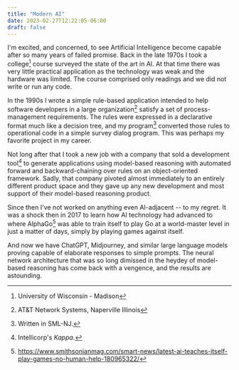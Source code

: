 ```yaml
---
title: "Modern AI"
date: 2023-02-27T12:22:05-06:00
draft: false
---
```


I'm excited, and concerned, to see Artificial Intelligence become capable after so many years of failed promise.
Back in the late 1970s I took a college[^uw] course surveyed the state of the art in AI.
At that time there was very little practical application as the technology was weak and the hardware was limited.
The course comprised only readings and we did not write or run any code.

[^uw]: University of Wisconsin - Madison

In the 1990s I wrote a simple rule-based application intended to help software developers in a large organization[^att] satisfy a set of process-management requirements.
The rules were expressed in a declarative format much like a decision tree, and my program[^smlnj] converted those rules to operational code in a simple survey dialog program.
This was perhaps my favorite project in my career.

[^att]: AT&T Network Systems, Naperville Illinois

[^smlnj]: Written in SML-NJ.

Not long after that I took a new job with a company that sold a development tool[^kappa] to generate applications using model-based reasoning with automated forward and backward-chaining over rules on an object-oriented framework. Sadly, that company pivoted almost immediately to an entirely different product space and they gave up any new development and most support of their model-based reasoning product.

[^kappa]: Intellicorp's *Kappa*.

Since then I've not worked on anything even AI-adjacent -- to my regret.
It was a shock then in 2017 to learn how AI technology had advanced to where AlphaGo[^alphago] was able to train itself to play Go at a world-master level in just a matter of days, simply by playing games against itself.

[^alphago]: https://www.smithsonianmag.com/smart-news/latest-ai-teaches-itself-play-games-no-human-help-180965322/

And now we have ChatGPT, Midjourney, and similar large language models proving capable of elaborate responses to simple prompts.
The neural network architecture that was so long dimissed in the heydey of model-based reasoning has come back with a vengence, and the results are astounding.


